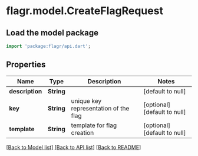 # flagr.model.CreateFlagRequest

## Load the model package
```dart
import 'package:flagr/api.dart';
```

## Properties
Name | Type | Description | Notes
------------ | ------------- | ------------- | -------------
**description** | **String** |  | [default to null]
**key** | **String** | unique key representation of the flag | [optional] [default to null]
**template** | **String** | template for flag creation | [optional] [default to null]

[[Back to Model list]](../README.md#documentation-for-models) [[Back to API list]](../README.md#documentation-for-api-endpoints) [[Back to README]](../README.md)



